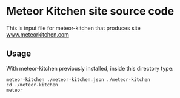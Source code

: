 Meteor Kitchen site source code
===============================

This is input file for meteor-kitchen that produces site <a href="http://www.meteorkitchen.com" target="_blank">www.meteorkitchen.com</a>

Usage
-----

With meteor-kitchen previously installed, inside this directory type:

```
meteor-kitchen ./meteor-kitchen.json ./meteor-kitchen 
cd ./meteor-kitchen
meteor
```

